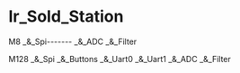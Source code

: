 Ir_Sold_Station
===============
M8
_&_Spi-------
_&_ADC
_&_Filter

M128
_&_Spi
_&_Buttons
_&_Uart0
_&_Uart1
_&_ADC
_&_Filter
